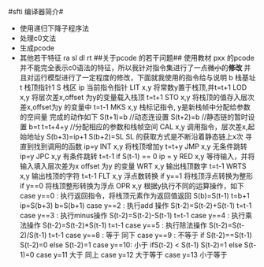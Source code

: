 #sfti 编译器简介#

+ 使用递归下降子程序法
+ 处理c0文法
+ 生成pcode
+ 其他若干特征
ra
sl
dl
rt
##关于pcode 的若干问题##
	使用教材 pxx 的pcode 并不能完全表示c0语法的特征，所以我针对指令集进行了一点~~微小~~的**修改**
	并且对运行模型进行了一定程度的修改，下面就我使用的指令给与说明
	b 栈基址
	t 栈顶指针1
	S 栈区
	ip 当前指令指针
	LIT  x,y  将常数y置于栈顶,并t=t+1
	LOD  x,y  将层次差x,offset 为y的变量载入栈顶 t=t+1
	STO  x,y  将栈顶的值存入层次差x,offset为y 的变量中 t=t-1
	MKS  x,y  栈标记指令, y是新栈帧中分配给参数的空间量 完成的动作如下
		S(t+1)=b  //动态连设置
		S(t+2)=b  //静态链的暂时设置
		b=t
		t=t+4+y   //分配相应的参数和栈帧空间
	CAL  x,y 调用指令，层次差x,起始地址y
		S(b+3)=ip+1
		S(b+2)=SL
		SL 的获取方式是不断沿着静态链上x次 寻直到找到调用的函数
		ip=y
	INT  x,y  将栈顶增加y
		t=t+y
	JMP  x,y  无条件跳转
		ip=y
	JPC  x,y  有条件跳转
		t=t-1
		if S(t-1) == 0 ip = y
	RED  x,y  等待输入，并将输入填入层次差为x offset 为y 的变量
	WRT  x,y  输出栈顶数字 t=t-1
	WRTS x,y  输出栈顶的字符 t=t-1
	FLT  x,y  浮点数转换
		if y==1 将栈顶浮点转换为整形
		if y==0 将栈顶整形转换为浮点
	OPR  x,y  根据y执行不同的运算操作，如下
		 case y==0 :
		 	执行返回指令，将栈顶元素作为返回值返回
		 	S(b)=S(t-1)
		 	t=b+1
		 	ip=S(b+3)
		 	b=S(b+1)
		 case y==2 :
		 	执行add 操作 
		 	S(t-2)=S(t-2)+S(t-1)
		 	t=t-1
		 case y==3 :
		 	执行minus操作
		 	S(t-2)=S(t-2)-S(t-1)
		 	t=t-1
		 case y==4 :
		 	执行乘法操作
		 	S(t-2)=S(t-2)*S(t-1)
		 	t=t-1
		 case y==5 :
		 	执行除法操作
		 	S(t-2)=S(t-2)/S(t-1)
		 	t=t-1
		 case y==8 :
		 	等于 同下
		 case y==9 :
		 	不等于
		 	if S(t-2)==S(t-1)
		 		S(t-2)=0
		 	else 
		 		S(t-2)=1
		 case y==10: 
		  	小于
		  	ifS(t-2) < S(t-1)
		  	 	S(t-2)=1
		  	 else 
		  	 	S(t-1)=0
		 case y=11 
		 	大于 同上
		 case y=12
		 	大于等于
		 case y=13
		 	小于等于

